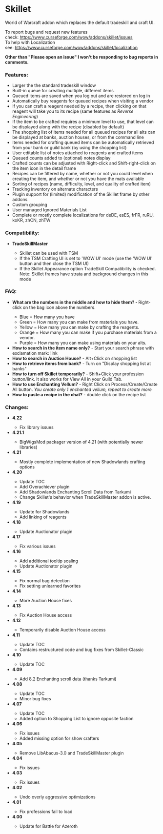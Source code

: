 # Skillet
World of Warcraft addon which replaces the default tradeskill and craft UI.
<p>To report bugs and request new features check:&nbsp;<a href="https://www.curseforge.com/wow/addons/skillet/issues">https://www.curseforge.com/wow/addons/skillet/issues</a><br/>
To help with Localization see:&nbsp;<a href="https://www.curseforge.com/wow/addons/skillet/localization">https://www.curseforge.com/wow/addons/skillet/localization</a></p>
<p><strong>Other than "Please open an issue" I won't be responding to bug reports in comments.</strong></p>
<h3><strong>Features:</strong></h3>
<ul>
<li>Larger the the standard tradeskill window</li>
<li>Built-in queue for creating multiple, different items</li>
<li>Queued items are saved when you log out and are restored on log in</li>
<li>Automatically buy reagents for queued recipes when visiting a vendor</li>
<li>If you can craft a reagent needed by a recipe, then clicking on that reagent will take you to its recipe (same features as <em>Reverse Engineering</em>)</li>
<li>If the item to be crafted requires a minimum level to use, that level can be displayed along with the recipe (disabled by default)</li>
<li>The shopping list of items needed for all queued recipes for all alts can be displayed at banks, auction houses, or from the command line</li>
<li>Items needed for crafting queued items can be automatically retrieved from your bank or guild bank (by using the shopping list)</li>
<li>User editable list of notes attached to reagents and crafted items</li>
<li>Queued counts added to (optional) notes display</li>
<li>Crafted counts can be adjusted with Right-click and Shift-right-click on the item icon in the detail frame</li>
<li>Recipes can be filtered by name, whether or not you could level when creating the item, and whether or not you have the mats available</li>
<li>Sorting of recipes (name, difficulty, level, and quality of crafted item)</li>
<li>Tracking inventory on alternate characters</li>
<li>Plugin support for (limited) modification of the Skillet frame by other addons</li>
<li>Custom grouping</li>
<li>User managed Ignored Materials List</li>
<li>Complete or mostly complete localizations for deDE, esES, frFR, ruRU, koKR, zhCN, zhTW</li>
</ul>
<h3><strong>Compatibility:</strong></h3>
<ul>
<li><strong>TradeSkillMaster</strong></li>
<ul>
<li>Skillet can be used with TSM</li>
<li>If the TSM Crafting UI is set to 'WOW UI' mode (use the 'WOW UI' button and then close the TSM UI)</li>
<li>If the Skillet Appearance option TradeSkill Compatibility is checked. Note: Skillet frames have strata and background changes in this mode</li>
</ul>
</ul>
<h3><strong>FAQ:</strong></h3>
<ul>
<li><strong>What are the numbers in the middle and how to hide them? -&nbsp;</strong>Right-click on the bag icon above the numbers.</li>
<ul>
<li>Blue = How many you have</li>
<li>Green = How many you can make from materials you have.</li>
<li>Yellow = How many you can make by crafting the reagents.</li>
<li>Orange = How many you can make if you purchase materials from a vendor.</li>
<li>Purple = How many you can make using materials on your alts.</li>
</ul>
<li><strong>How to search in the item name only?</strong> - Start your search phrase with exclamation mark: !ink</li>
<li><strong>How to search in Auction House?</strong> - Alt+Click on shopping list</li>
<li><strong>How to retrieve items from bank?</strong> - Turn on "Display shopping list at banks"</li>
<li><strong>How to turn off Skillet temporarily?</strong> - Shift+Click your profession button/link. It also works for View All in your Guild Tab.</li>
<li><strong>How to use Enchanting Vellum?</strong> - Right Click on Process/Create/Create All button. <em>You create only 1 enchanted vellum, repeat to create more</em></li>
<li><strong>How to paste a recipe in the chat?</strong> - double click on the recipe list</li>
</ul>
<h3><strong>Changes:</strong></h3>
<ul>
<li><strong>4.22</strong></li>
<ul>
<li>Fix library issues</li>
</ul>
<li><strong>4.21.1</strong></li>
<ul>
<li>BigWigsMod packager version of 4.21 (with potentially newer libraries)</li>
</ul>
<li><strong>4.21</strong></li>
<ul>
<li>Mostly complete implementation of new Shadowlands crafting options</li>
</ul>
<li><strong>4.20</strong></li>
<ul>
<li>Update TOC</li>
<li>Add Overachiever plugin</li>
<li>Add Shadowlands Enchanting Scroll Data from Tarkumi</li>
<li>Change Skillet's behavior when TradeSkillMaster addon is active.</li>
</ul>
<li><strong>4.19</strong></li>
<ul>
<li>Update for Shadowlands</li>
<li>Add linking of reagents</li>
</ul>
<li><strong>4.18</strong></li>
<ul>
<li>Update Auctionator plugin</li>
</ul>
<li><strong>4.17</strong></li>
<ul>
<li>Fix various issues</li>
</ul>
<li><strong>4.16</strong></li>
<ul>
<li>Add additional tooltip scaling</li>
<li>Update Auctionator plugin</li>
</ul>
<li><strong>4.15</strong></li>
<ul>
<li>Fix normal bag detection</li>
<li>Fix setting unlearned favorites</li>
</ul>
<li><strong>4.14</strong></li>
<ul>
<li>More Auction House fixes</li>
</ul>
<li><strong>4.13</strong></li>
<ul>
<li>Fix Auction House access</li>
</ul>
<li><strong>4.12</strong></li>
<ul>
<li>Temporarily disable Auction House access</li>
</ul>
<li><strong>4.11</strong></li>
<ul>
<li>Update TOC</li>
<li>Contains restructured code and bug fixes from Skillet-Classic</li>
</ul>
<li><strong>4.10</strong></li>
<ul>
<li>Update TOC</li>
</ul>
<li><strong>4.09</strong></li>
<ul>
<li>Add 8.2 Enchanting scroll data (thanks Tarkumi)</li>
</ul>
<li><strong>4.08</strong></li>
<ul>
<li>Update TOC</li>
<li>Minor bug fixes</li>
</ul>
<li><strong>4.07</strong></li>
<ul>
<li>Update TOC</li>
<li>Added option to Shopping List to ignore opposite faction</li>
</ul>
<li><strong>4.06</strong></li>
<ul>
<li>Fix issues</li>
<li>Added missing option for show crafters</li>
</ul>
<li><strong>4.05</strong></li>
<ul>
<li>Remove LibAbacus-3.0 and TradeSkillMaster plugin</li>
</ul>
<li><strong>4.04</strong></li>
<ul>
<li>Fix issues</li>
</ul>
<li><strong>4.03</strong></li>
<ul>
<li>Fix issues</li>
</ul>
<li><strong>4.02</strong></li>
<ul>
<li>Undo overly aggressive optimizations</li>
</ul>
<li><strong>4.01</strong></li>
<ul>
<li>Fix professions fail to load</li>
</ul>
<li><strong>4.00</strong></li>
<ul>
<li>Update for Battle for Azeroth</li>
</ul>
</ul>

